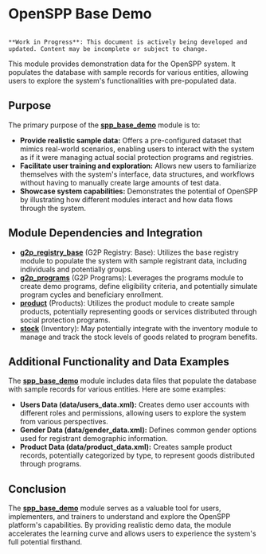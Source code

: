 # OpenSPP Base Demo

```{warning}

**Work in Progress**: This document is actively being developed and updated. Content may be incomplete or subject to change.
```

This module provides demonstration data for the OpenSPP system. It populates the database with sample records for various entities, allowing users to explore the system's functionalities with pre-populated data.

## Purpose

The primary purpose of the **[spp_base_demo](spp_base_demo)** module is to:

* **Provide realistic sample data:**  Offers a pre-configured dataset that mimics real-world scenarios, enabling users to interact with the system as if it were managing actual social protection programs and registries.
* **Facilitate user training and exploration:** Allows new users to familiarize themselves with the system's interface, data structures, and workflows without having to manually create large amounts of test data.
* **Showcase system capabilities:** Demonstrates the potential of OpenSPP by illustrating how different modules interact and how data flows through the system.

## Module Dependencies and Integration

* **[g2p_registry_base](g2p_registry_base)** (G2P Registry: Base):  Utilizes the base registry module to populate the system with sample registrant data, including individuals and potentially groups.
* **[g2p_programs](g2p_programs)** (G2P Programs):  Leverages the programs module to create demo programs, define eligibility criteria, and potentially simulate program cycles and beneficiary enrollment.
* **[product](product)** (Products): Utilizes the product module to create sample products, potentially representing goods or services distributed through social protection programs. 
* **[stock](stock)** (Inventory):  May potentially integrate with the inventory module to manage and track the stock levels of goods related to program benefits.

## Additional Functionality and Data Examples

The **[spp_base_demo](spp_base_demo)** module includes data files that populate the database with sample records for various entities. Here are some examples:

* **Users Data (data/users_data.xml):**  Creates demo user accounts with different roles and permissions, allowing users to explore the system from various perspectives.
* **Gender Data (data/gender_data.xml):** Defines common gender options used for registrant demographic information. 
* **Product Data (data/product_data.xml):**  Creates sample product records, potentially categorized by type, to represent goods distributed through programs.

## Conclusion

The **[spp_base_demo](spp_base_demo)** module serves as a valuable tool for users, implementers, and trainers to understand and explore the OpenSPP platform's capabilities. By providing realistic demo data, the module accelerates the learning curve and allows users to experience the system's full potential firsthand. 
